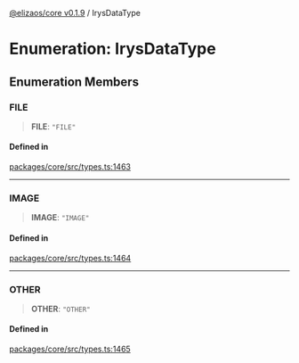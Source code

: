 [@elizaos/core v0.1.9](../index.md) / IrysDataType

# Enumeration: IrysDataType

## Enumeration Members

### FILE

> **FILE**: `"FILE"`

#### Defined in

[packages/core/src/types.ts:1463](https://github.com/lggg123/eliza/blob/main/packages/core/src/types.ts#L1463)

***

### IMAGE

> **IMAGE**: `"IMAGE"`

#### Defined in

[packages/core/src/types.ts:1464](https://github.com/lggg123/eliza/blob/main/packages/core/src/types.ts#L1464)

***

### OTHER

> **OTHER**: `"OTHER"`

#### Defined in

[packages/core/src/types.ts:1465](https://github.com/lggg123/eliza/blob/main/packages/core/src/types.ts#L1465)
